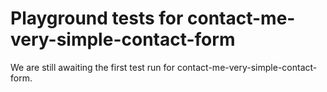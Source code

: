 # Playground tests for contact-me-very-simple-contact-form
We are still awaiting the first test run for contact-me-very-simple-contact-form.
